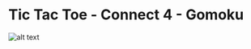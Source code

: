 # Tic Tac Toe - Connect 4 - Gomoku
![alt text](https://github.com/Lenibi/TicTacToe-Connect4-Gomoku/main/ReadMe_Images/ss1.png?raw=true)
